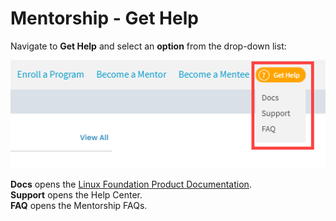 # Mentorship - Get Help

Navigate to **Get Help** and select an **option** from the drop-down list:

![](../.gitbook/assets/mentorship-get-help.png)

**Docs** opens the [Linux Foundation Product Documentation](https://docs.linuxfoundation.org/lfx/mentorship).  
**Support** opens the Help Center.  
**FAQ** opens the Mentorship FAQs.  


